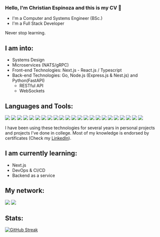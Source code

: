 ### Hello, I'm Christian Espinoza and this is my CV 👋 

- I'm a Computer and Systems Engineer (BSc.)
- I'm a Full Stack Developer  

Never stop learning.


## I am into: 
- Systems Design
- Microservices (NATS/gRPC)
- Front-end Technologies: Next.js - React.js / Typescript
- Back-end Technologies: Go, Node.js (Express.js & Nest.js) and Python(FastAPI)
  - RESTful API
  - WebSockets

## Languages and Tools:  

<img src = "https://img.shields.io/badge/Go-00ADD8?style=flat&logo=go&logoColor=white"> <img src = "https://img.shields.io/badge/Python-3670A0?style=flat&logo=python&logoColor=white">
<img src = "https://img.shields.io/badge/Typescript-3179C6?style=flat&logo=typescript&logoColor=white">
<img src = "https://img.shields.io/badge/Javascript-%23323330.svg?style=flat&logo=javascript&logoColor=%23F7DF1E">
<img src = "https://img.shields.io/badge/React.js-1c2c4c?style=flat&logo=react&logoColor=%2361DAFB">
<img src = "https://img.shields.io/badge/Next.js-black?style=flat&logo=next.js&logoColor=white">
<img src = "https://img.shields.io/badge/Node.js-43853D?style=flat&logo=node.js&logoColor=white">
<img src = "https://img.shields.io/badge/Express.js-404D59?style=flat&logo=express&logoColor=white">
<img src = "https://img.shields.io/badge/Nest.js-E0234E?style=flat&logo=nestjs&logoColor=white">
<img src = "https://img.shields.io/badge/Vite.js-%23646CFF.svg?style=flat&logo=vite&logoColor=white">
<img src="https://img.shields.io/badge/HTML5-E34F26?style=flat&logo=html5&logoColor=white">
<img src="https://img.shields.io/badge/CSS3-1572B6?style=flat&logo=css3&logoColor=white">
<img src="https://img.shields.io/badge/TailwindCSS-%2338B2AC.svg?style=flat&logo=tailwind-css&logoColor=white">
<img src="https://img.shields.io/badge/Bootstrap5-563d7c?style=flat&logo=bootstrap&logoColor=white">
<img src="https://img.shields.io/badge/FastAPI-00ADD8?style=flat&logo=fastapi&logoColor=white">
<img src="https://img.shields.io/badge/MongoDB-4EA94B?style=flat&logo=mongodb&logoColor=white">
<img src="https://img.shields.io/badge/MySQL-005C84?style=flat&logo=mysql&logoColor=white">
<img src="https://img.shields.io/badge/PostgreSQL-316192?style=flat&logo=postgresql&logoColor=white">
<img src="https://img.shields.io/badge/Amazon Web Services-232F3E?style=flat&logo=amazon-aws&logoColor=white">
<img src="https://img.shields.io/badge/Google Cloud Platform-4285F4?style=flat&logo=google-cloud&logoColor=white">
<img src="https://img.shields.io/badge/Docker-blue?style=flat&logo=docker&logoColor=white">
<img src="https://img.shields.io/badge/Git-F1502F?style=flat&logo=git&logoColor=white">
<img src="https://img.shields.io/badge/GitHub-100000?style=flat&logo=github&logoColor=white">

I have been using these technologies for several years in personal projects and projects I've done in college.
Most of my knowledge is endorsed by certificates (Check my [LinkedIn](https://www.linkedin.com/in/christian-espinoza-cadillo-a29702234/)).

## I am currently learning:
- Next.js
- DevOps & CI/CD
- Backend as a service

## My network:

[<img src="https://img.shields.io/badge/LinkedIn-0077B5?style=for-the-badge&logo=linkedin&logoColor=white">](https://www.linkedin.com/in/christian-espinoza-cadillo-a29702234/)
[<img src="https://img.shields.io/badge/Facebook-1877F2?style=for-the-badge&logo=facebook&logoColor=white" />](https://www.facebook.com/christian.espinozacadillo/)
</br>
## Stats:  


[![GitHub Streak](https://github-readme-streak-stats.herokuapp.com/?user=ChrisCodeX&theme=chartreuse-dark)]()
